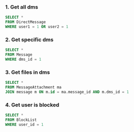### 1. Get all dms
```sql
SELECT *
FROM DirectMessage
WHERE user1 = 1 OR user2 = 1
```

### 2. Get specific dms
```sql
SELECT *
FROM Message
WHERE dms_id = 1
```

### 3. Get files in dms
```sql
SELECT *
FROM MessageAttachment ma
JOIN message m ON m.id = ma.message_id AND m.dms_id = 1
```

### 4. Get user is blocked
```sql
SELECT *
FROM BlockList
WHERE user_id = 1
```